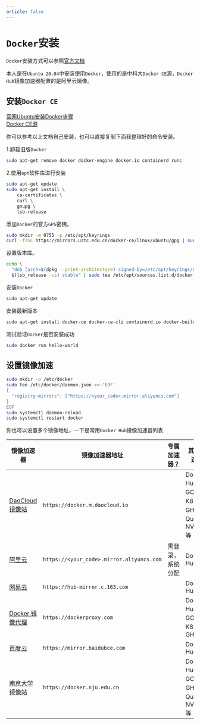 ```yaml
---
article: false
---
```


# `Docker`安装

`Docker`安装方式可以参照[官方文档](https://docs.docker.com/engine/install/)

本人是在`Ubuntu 20.04`中安装使用`Docker`，使用的是中科大`Docker CE`源，`Docker Hub`镜像加速器配置的是阿里云镜像。

## 安装`Docker CE`

[官网Ubuntu安装Docker步骤](https://docs.docker.com/engine/install/ubuntu/)  
[Docker CE源](https://mirrors.ustc.edu.cn/help/docker-ce.html)

你可以参考以上文档自己安装，也可以直接复制下面我整理好的命令安装。

1.卸载旧版`Docker`

```bash
sudo apt-get remove docker docker-engine docker.io containerd runc
```

2.使用`apt`软件库进行安装

```bash
sudo apt-get update
sudo apt-get install \
    ca-certificates \
    curl \
    gnupg \
    lsb-release
```

添加`Docker`的官方`GPG`密钥。

```bash
sudo mkdir -m 0755 -p /etc/apt/keyrings
curl -fsSL https://mirrors.ustc.edu.cn/docker-ce/linux/ubuntu/gpg | sudo gpg --dearmor -o /etc/apt/keyrings/docker.gpg
```

设置版本库。

```bash
echo \
  "deb [arch=$(dpkg --print-architecture) signed-by=/etc/apt/keyrings/docker.gpg] https://mirrors.ustc.edu.cn/docker-ce/linux/ubuntu \
  $(lsb_release -cs) stable" | sudo tee /etc/apt/sources.list.d/docker.list > /dev/null
```

安装`Docker`

```bash
sudo apt-get update
```

安装最新版本

```bash
sudo apt-get install docker-ce docker-ce-cli containerd.io docker-buildx-plugin docker-compose-plugin
```

测试验证`Docker`是否安装成功

```bash
sudo docker run hello-world
```

## 设置镜像加速

```bash
sudo mkdir -p /etc/docker
sudo tee /etc/docker/daemon.json <<-'EOF'
{
  "registry-mirrors": ["https://<your_code>.mirror.aliyuncs.com"]
}
EOF
sudo systemctl daemon-reload
sudo systemctl restart docker
```

你也可以设置多个镜像地址，一下是常用`Docker Hub`镜像加速器列表

镜像加速器 | 镜像加速器地址 | 专属加速器[？](# "需登录后获取平台分配的专属加速器") | 其它加速[？](# "支持哪些镜像来源的镜像加速")
--- | --- | --- | ---
[DaoCloud 镜像站](https://github.com/DaoCloud/public-image-mirror) | `https://docker.m.daocloud.io` | |  Docker Hub、GCR、K8S、GHCR、Quay、NVCR 等
[阿里云](https://cr.console.aliyun.com) | `https://<your_code>.mirror.aliyuncs.com` | 需登录，系统分配 | Docker Hub
[网易云](https://c.163yun.com/hub) | `https://hub-mirror.c.163.com` | | Docker Hub
[Docker 镜像代理](https://dockerproxy.com) | `https://dockerproxy.com` | | Docker Hub、GCR、K8S、GHCR
[百度云](https://cloud.baidu.com/doc/CCE/s/Yjxppt74z#%E4%BD%BF%E7%94%A8dockerhub%E5%8A%A0%E9%80%9F%E5%99%A8) | `https://mirror.baidubce.com` | | Docker Hub
[南京大学镜像站](https://doc.nju.edu.cn/books/35f4a) | `https://docker.nju.edu.cn` | | Docker Hub、GCR、GHCR、Quay、NVCR 等